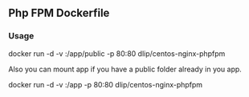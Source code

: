 ## Php FPM Dockerfile

### Usage

docker run -d -v <app-public-path>:/app/public -p 80:80 dlip/centos-nginx-phpfpm

Also you can mount app if you have a public folder already in you app.
 
docker run -d -v <app-path>:/app -p 80:80 dlip/centos-nginx-phpfpm
